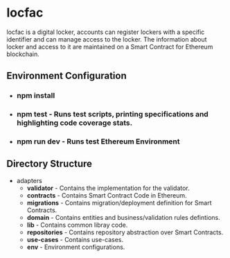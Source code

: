 # locfac

locfac is a digital locker, accounts can register lockers with a specific identifier and can manage access to the locker.
The information about locker and access to it are maintained on a Smart Contract for Ethereum blockchain.

## Environment Configuration
- ### npm install
- ### npm test - Runs test scripts, printing specifications and highlighting code coverage stats.
- ### npm run dev - Runs test Ethereum Environment

## Directory Structure
- adapters
    - **validator** - Contains the implementation for the validator.
    - **contracts** - Contains Smart Contract Code in Ethereum.
    - **migrations** - Contains migration/deployment definition for Smart Contracts.
    - **domain** - Contains entities and business/validation rules defintions.
    - **lib** - Contains common libray code.
    - **repositories** - Contains repository abstraction over Smart Contracts.
    - **use-cases** - Contains use-cases.
    - **env** - Environment configurations.
